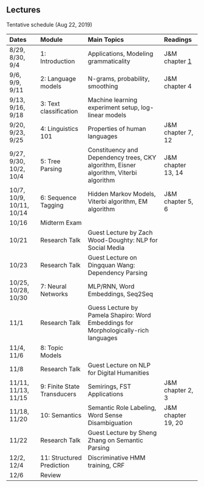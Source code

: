 ## Lectures

Tentative schedule (Aug 22, 2019)


| Dates     | Module                | Main Topics      | Readings |
| :-------- | :-------------------- | :--------------- | :-------- |
| 8/29, 8/30, 9/4 | 1: Introduction  | Applications, Modeling grammaticality | J&M chapter [1](http://www.cs.colorado.edu/%7Emartin/SLP/Updates/1.pdf) |
| 9/6, 9/9, 9/11 | 2: Language models | N-grams, probability, smoothing | J&M chapter 4 |
| 9/13, 9/16, 9/18 | 3: Text classification | Machine learning experiment setup, log-linear models | |
| 9/20, 9/23, 9/25 | 4: Linguistics 101 | Properties of human languages | J&M chapter 7, 12|
| 9/27, 9/30, 10/2, 10/4 | 5: Tree Parsing | Constituency and Dependency trees, CKY algorithm, Eisner algorithm, Viterbi algorithm | J&M chapter 13, 14| 
| 10/7, 10/9, 10/11, 10/14 | 6: Sequence Tagging | Hidden Markov Models, Viterbi algorithm, EM algorithm | J&M chapter 5, 6|
| 10/16 | Midterm Exam| | |
| 10/21 | Research Talk | Guest Lecture by Zach Wood-Doughty: NLP for Social Media |
| 10/23 | Research Talk | Guest Lecture on Dingquan Wang: Dependency Parsing | |
| 10/25, 10/28, 10/30 | 7: Neural Networks | MLP/RNN, Word Embeddings, Seq2Seq |
| 11/1 | Research Talk | Guess Lecture by Pamela Shapiro: Word Embeddings for Morphologically-rich languages | 
| 11/4, 11/6 | 8: Topic Models | | |
| 11/8 | Research Talk | Guest Lecture on NLP for Digital Humanities | |
| 11/11, 11/13, 11/15 | 9: Finite State Transducers | Semirings, FST Applications| J&M chapter 2, 3|
| 11/18, 11/20  | 10: Semantics | Semantic Role Labeling, Word Sense Disambiguation| J&M chapter 19, 20| 
| 11/22 | Research Talk | Guest Lecture by Sheng Zhang on Semantic Parsing | |
| 12/2, 12/4 | 11: Structured Prediction | Discriminative HMM training, CRF| |
| 12/6 | Review | |

